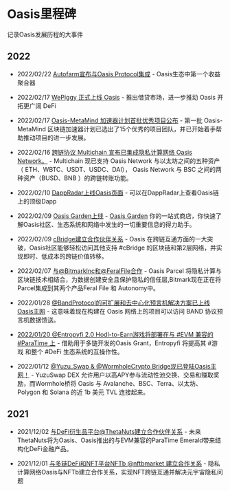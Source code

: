 # Oasis里程碑

记录Oasis发展历程的大事件

## 2022
- 2022/02/22 [Autofarm宣布与Oasis Protocol集成](https://medium.com/autofarm-network/autofarm-integrates-with-oasis-protocol-d7b1369bc605) - Oasis生态中第一个收益聚合器

- 2022/02/17 [WePiggy 正式上线 Oasis](https://medium.com/@OasisNetworkCN/wepiggy-%E6%AD%A3%E5%BC%8F%E4%B8%8A%E7%BA%BF-oasis-%E6%8E%A8%E5%87%BA%E5%80%9F%E8%B4%B7%E5%B8%82%E5%9C%BA-%E8%BF%9B%E4%B8%80%E6%AD%A5%E6%8E%A8%E5%8A%A8-oasis-%E5%BC%80%E6%8B%93%E6%9B%B4%E5%B9%BF%E9%98%94-defi-1bbdec9f1278) - 推出借贷市场，进一步推动 Oasis 开拓更广阔 DeFi

- 2022/02/17 [Oasis-MetaMind 加速器计划首批优秀项目公布](https://medium.com/@OasisNetworkCN/oasis-metamind-%E5%8A%A0%E9%80%9F%E5%99%A8%E8%AE%A1%E5%88%92%E9%A6%96%E6%89%B9%E4%BC%98%E7%A7%80%E9%A1%B9%E7%9B%AE%E5%85%AC%E5%B8%83-d814a9a18d7d) - 第一批 Oasis-MetaMind 区块链加速器计划已选出了15个优秀的项目团队，并已开始着手帮助推动项目的进一步发展。

- 2022/02/16 [跨链协议 Multichain 宣布已集成隐私计算网络 Oasis Network。](https://twitter.com/OasisNetwork_CN/status/1493958265298092036) - Multichain 现已支持 Oasis Network 与以太坊之间的五种资产（ ETH、WBTC、USDT、USDC、DAI）， Oasis Network 与 BSC 之间的两种资产（BUSD、BNB ）的跨链转账功能。

- 2022/02/10 [DappRadar上线Oasis页面](https://twitter.com/OasisNetwork_CN/status/1491629826540654600) - 可以在DappRadar上查看Oasis链上的顶级Dapp

- 2022/02/09 [Oasis Garden上线](https://twitter.com/OasisProtocol/status/1491110616542871552) - [Oasis Garden](https://oasisrose.garden/) 你的一站式商店，你快速了解Oasis社区、生态系统和网络中发生的一切重要信息的得力助手。

- 2022/02/09 [cBridge建立合作伙伴关系](https://twitter.com/OasisNetwork_CN/status/1491240515760984064) - Oasis 在跨链互通方面的一大突破，Oasis社区能够轻松访问其他支持 #cBridge 的区块链和第2层网络，并实现即时、低成本的跨链价值转移。

- 2022/02/07 [与@BitmarkInc和@FeralFile合作](https://twitter.com/OasisNetwork_CN/status/1490700223223517189) - Oasis Parcel 将隐私计算与区块链技术相结合，为数据创建安全且保护隐私的信任层,Bitmark现在正在将 Parcel集成到其两个产品Feral File 和 Autonomy中。

- 2022/01/28 [@BandProtocol的可扩展和去中心化预言机解决方案已上线Oasis主网](https://twitter.com/OasisNetwork_CN/status/1487037217742622726) - 这意味着现在构建在 Oasis 网络上的项目可以访问 BAND 协议预言机数据馈送。

- [2022/01/20 @Entropyfi 2.0 Hodl-to-Earn游戏将部署在与 #EVM 兼容的 #ParaTime 上](https://twitter.com/OasisNetwork_CN/status/1484130762643308548) - 借助用于多链开发的Oasis Grant，Entropyfi 将提高其 #游戏 和整个 #DeFi 生态系统的互操作性。

- 2022/01/12 [@Yuzu_Swap & @WormholeCrypto Bridge现已登陆Oasis主网！](https://twitter.com/OasisNetwork_CN/status/1482307503308566533) - YuzuSwap DEX 允许用户以高APY参与流动性池交换、交易和赚取奖励，而Wormhole桥将 Oasis 与 Avalanche、BSC、Terra、以太坊、Polygon 和 Solana 的近 1b 美元 TVL 连接起来。

## 2021

- 2021/12/02 [与DeFi衍生品平台@ThetaNuts建立合作伙伴关系](https://twitter.com/OasisNetwork_CN/status/1469216249993658380) - 未来ThetaNuts将为Oasis、Oasis推出的与EVM兼容的ParaTime Emerald带来结构化DeFi金融产品。

- 2021/12/01 [与多链DeFi和NFT平台NFTb @nftbmarket 建立合作关系](https://twitter.com/OasisNetwork_CN/status/1466356099917832198) - 隐私计算网络Oasis与NFTb建立合作关系，实现NFT跨链互通并解决元宇宙隐私问题
